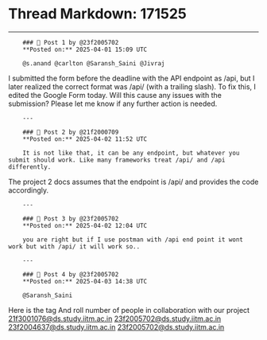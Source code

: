# Thread Markdown: 171525

---

        ### 💬 Post 1 by @23f2005702  
        **Posted on:** 2025-04-01 15:09 UTC  

        @s.anand @carlton @Saransh_Saini @Jivraj
I submitted the form before the deadline with the API endpoint as /api, but I later realized the correct format was /api/ (with a trailing slash). To fix this, I edited the Google Form today.
Will this cause any issues with the submission? Please let me know if any further action is needed.

        ---

        ### 💬 Post 2 by @21f2000709  
        **Posted on:** 2025-04-02 11:52 UTC  

        It is not like that, it can be any endpoint, but whatever you submit should work. Like many frameworks treat /api/ and /api differently.
The project 2 docs assumes that the endpoint is /api/ and provides the code accordingly.

        ---

        ### 💬 Post 3 by @23f2005702  
        **Posted on:** 2025-04-02 12:04 UTC  

        you are right but if I use postman with /api end point it wont work but with /api/ it will work so..

        ---

        ### 💬 Post 4 by @23f2005702  
        **Posted on:** 2025-04-03 14:38 UTC  

        @Saransh_Saini
Here is the tag
And roll number  of people in collaboration with our project
21f3001076@ds.study.iitm.ac.in
23f2005702@ds.study.iitm.ac.in
23f2004637@ds.study.iitm.ac.in
23f2005702@ds.study.iitm.ac.in

        